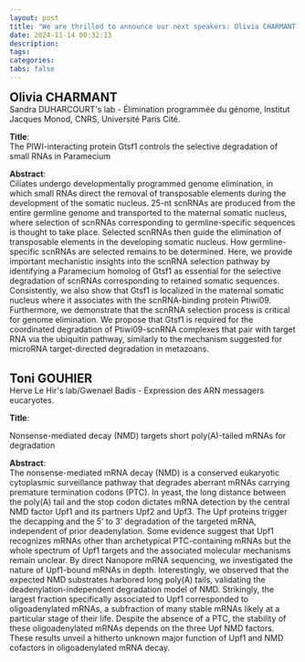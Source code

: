 ```yaml
---
layout: post
title: "We are thrilled to announce our next speakers: Olivia CHARMANT and Toni GOUHIER" 
date: 2024-11-14 00:32:13
description: 
tags: 
categories: 
tabs: false
---
```

<span style="font-size: 1.5em;"><strong>Olivia CHARMANT</strong></span><br>
Sandra DUHARCOURT's lab - Élimination programmée du génome, Institut Jacques Monod, CNRS, Université Paris Cité.

**Title**:  
The PIWI-interacting protein Gtsf1 controls the selective degradation of small RNAs in Paramecium

**Abstract**:  
Ciliates undergo developmentally programmed genome elimination, in which small RNAs direct the removal of transposable elements during the development of the somatic nucleus. 25-nt scnRNAs are produced from the entire germline genome and transported to the maternal somatic nucleus, where selection of scnRNAs corresponding to germline-specific sequences is thought to take place. Selected scnRNAs then guide the elimination of transposable elements in the developing somatic nucleus. How germline-specific scnRNAs are selected remains to be determined. Here, we provide important mechanistic insights into the scnRNA selection pathway by identifying a Paramecium homolog of Gtsf1 as essential for the selective degradation of scnRNAs corresponding to retained somatic sequences. Consistently, we also show that Gtsf1 is localized in the maternal somatic nucleus where it associates with the scnRNA-binding protein Ptiwi09. Furthermore, we demonstrate that the scnRNA selection process is critical for genome elimination. We propose that Gtsf1 is required for the coordinated degradation of Ptiwi09-scnRNA complexes that pair with target RNA via the ubiquitin pathway, similarly to the mechanism suggested for microRNA target-directed degradation in metazoans.<br><br>


<span style="font-size: 1.5em;"><strong>Toni GOUHIER</strong></span><br>
Herve Le Hir's lab/Gwenael Badis - Expression des ARN messagers eucaryotes.

**Title**:

Nonsense-mediated decay (NMD) targets short poly(A)-tailed mRNAs for degradation

**Abstract**:  
The nonsense-mediated mRNA decay (NMD) is a conserved eukaryotic cytoplasmic
surveillance pathway that degrades aberrant mRNAs carrying premature termination codons
(PTC). In yeast, the long distance between the poly(A) tail and the stop codon dictates
mRNA detection by the central NMD factor Upf1 and its partners Upf2 and Upf3. The Upf
proteins trigger the decapping and the 5’ to 3’ degradation of the targeted mRNA,
independent of prior deadenylation. Some evidence suggest that Upf1 recognizes mRNAs
other than archetypical PTC-containing mRNAs but the whole spectrum of Upf1 targets and
the associated molecular mechanisms remain unclear.
By direct Nanopore mRNA sequencing, we investigated the nature of Upf1-bound mRNAs in
depth. Interestingly, we observed that the expected NMD substrates harbored long poly(A)
tails, validating the deadenylation-independent degradation model of NMD. Strikingly, the
largest fraction specifically associated to Upf1 corresponded to oligoadenylated mRNAs, a
subfraction of many stable mRNAs likely at a particular stage of their life. Despite the
absence of a PTC, the stability of these oligoadenylated mRNAs depends on the three Upf
NMD factors.
These results unveil a hitherto unknown major function of Upf1 and NMD cofactors in
oligoadenylated mRNA decay.

